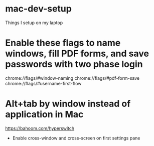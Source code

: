 # mac-dev-setup
Things I setup on my laptop

# Enable these flags to name windows, fill PDF forms, and save passwords with two phase login
chrome://flags/#window-naming
chrome://flags/#pdf-form-save
chrome://flags/#username-first-flow

# Alt+tab by window instead of application in Mac
https://bahoom.com/hyperswitch
- Enable cross-window and cross-screen on first settings pane
